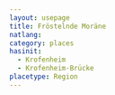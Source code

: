 ```yaml
---
layout: usepage
title: Fröstelnde Moräne
natlang:
category: places
hasinit:
  - Krofenheim
  - Krofenheim-Brücke
placetype: Region
---
```

